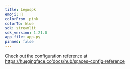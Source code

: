 ```yaml
---
title: Legospk
emoji: 🐠
colorFrom: pink
colorTo: blue
sdk: streamlit
sdk_version: 1.21.0
app_file: app.py
pinned: false
---
```


Check out the configuration reference at https://huggingface.co/docs/hub/spaces-config-reference
